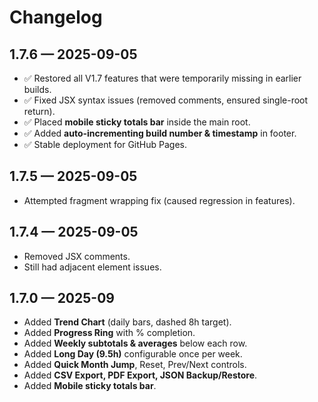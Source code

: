 # Changelog

## 1.7.6 — 2025-09-05
- ✅ Restored all V1.7 features that were temporarily missing in earlier builds.
- ✅ Fixed JSX syntax issues (removed comments, ensured single-root return).
- ✅ Placed **mobile sticky totals bar** inside the main root.
- ✅ Added **auto-incrementing build number & timestamp** in footer.
- ✅ Stable deployment for GitHub Pages.

## 1.7.5 — 2025-09-05
- Attempted fragment wrapping fix (caused regression in features).

## 1.7.4 — 2025-09-05
- Removed JSX comments.
- Still had adjacent element issues.

## 1.7.0 — 2025-09
- Added **Trend Chart** (daily bars, dashed 8h target).
- Added **Progress Ring** with % completion.
- Added **Weekly subtotals & averages** below each row.
- Added **Long Day (9.5h)** configurable once per week.
- Added **Quick Month Jump**, Reset, Prev/Next controls.
- Added **CSV Export, PDF Export, JSON Backup/Restore**.
- Added **Mobile sticky totals bar**.
